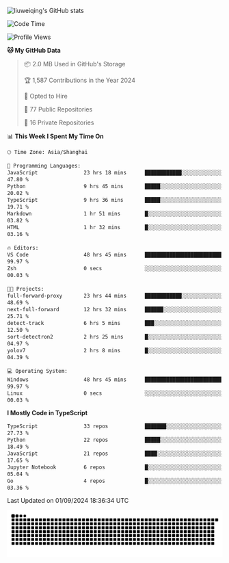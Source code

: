 ![liuweiqing's GitHub stats](https://github-readme-stats.vercel.app/api?username=14790897&show_icons=true&locale=cn&include_all_commits=true&count_private=true)

<!--START_SECTION:waka-->
![Code Time](http://img.shields.io/badge/Code%20Time-1%2C339%20hrs-blue)

![Profile Views](http://img.shields.io/badge/Profile%20Views-3-blue)

**🐱 My GitHub Data** 

> 📦 2.0 MB Used in GitHub's Storage 
 > 
> 🏆 1,587 Contributions in the Year 2024
 > 
> 💼 Opted to Hire
 > 
> 📜 77 Public Repositories 
 > 
> 🔑 16 Private Repositories 
 > 
📊 **This Week I Spent My Time On** 

```text
🕑︎ Time Zone: Asia/Shanghai

💬 Programming Languages: 
JavaScript               23 hrs 18 mins      ████████████░░░░░░░░░░░░░   47.80 % 
Python                   9 hrs 45 mins       █████░░░░░░░░░░░░░░░░░░░░   20.02 % 
TypeScript               9 hrs 36 mins       █████░░░░░░░░░░░░░░░░░░░░   19.71 % 
Markdown                 1 hr 51 mins        █░░░░░░░░░░░░░░░░░░░░░░░░   03.82 % 
HTML                     1 hr 32 mins        █░░░░░░░░░░░░░░░░░░░░░░░░   03.16 % 

🔥 Editors: 
VS Code                  48 hrs 45 mins      █████████████████████████   99.97 % 
Zsh                      0 secs              ░░░░░░░░░░░░░░░░░░░░░░░░░   00.03 % 

🐱‍💻 Projects: 
full-forward-proxy       23 hrs 44 mins      ████████████░░░░░░░░░░░░░   48.69 % 
next-full-forward        12 hrs 32 mins      ██████░░░░░░░░░░░░░░░░░░░   25.71 % 
detect-track             6 hrs 5 mins        ███░░░░░░░░░░░░░░░░░░░░░░   12.50 % 
sort-detectron2          2 hrs 25 mins       █░░░░░░░░░░░░░░░░░░░░░░░░   04.97 % 
yolov7                   2 hrs 8 mins        █░░░░░░░░░░░░░░░░░░░░░░░░   04.39 % 

💻 Operating System: 
Windows                  48 hrs 45 mins      █████████████████████████   99.97 % 
Linux                    0 secs              ░░░░░░░░░░░░░░░░░░░░░░░░░   00.03 % 
```

**I Mostly Code in TypeScript** 

```text
TypeScript               33 repos            ███████░░░░░░░░░░░░░░░░░░   27.73 % 
Python                   22 repos            █████░░░░░░░░░░░░░░░░░░░░   18.49 % 
JavaScript               21 repos            ████░░░░░░░░░░░░░░░░░░░░░   17.65 % 
Jupyter Notebook         6 repos             █░░░░░░░░░░░░░░░░░░░░░░░░   05.04 % 
Go                       4 repos             █░░░░░░░░░░░░░░░░░░░░░░░░   03.36 % 
```




 Last Updated on 01/09/2024 18:36:34 UTC
<!--END_SECTION:waka-->

<picture>
  <source media="(prefers-color-scheme: dark)" srcset="https://raw.githubusercontent.com/14790897/14790897/output/github-contribution-grid-snake-dark.svg" />
  <source media="(prefers-color-scheme: light)" srcset="https://raw.githubusercontent.com/14790897/14790897/output/github-contribution-grid-snake.svg" />
  <img alt="github-snake" src="https://raw.githubusercontent.com/14790897/14790897/output/github-contribution-grid-snake.svg" />
</picture>
